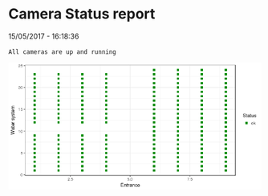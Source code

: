 Camera Status report
================
15/05/2017 - 16:18:36

    All cameras are up and running

![](camreport_files/figure-markdown_github/unnamed-chunk-2-1.png)
